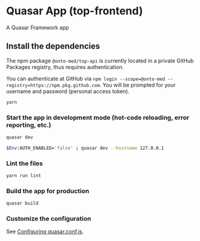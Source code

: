 # Quasar App (top-frontend)

A Quasar Framework app

## Install the dependencies
The npm package `@onto-med/top-api` is currently located in a private GitHub Packages registry, thus requires authentication.

You can authenticate at GitHub via `npm login --scope=@onto-med --registry=https://npm.pkg.github.com`.
You will be prompted for your username and password (personal access token).

```bash
yarn
```

### Start the app in development mode (hot-code reloading, error reporting, etc.)
```bash
quasar dev

$Env:AUTH_ENABLED='false' ; quasar dev --hostname 127.0.0.1
```

### Lint the files
```bash
yarn run lint
```

### Build the app for production
```bash
quasar build
```

### Customize the configuration
See [Configuring quasar.conf.js](https://quasar.dev/quasar-cli/quasar-conf-js).
